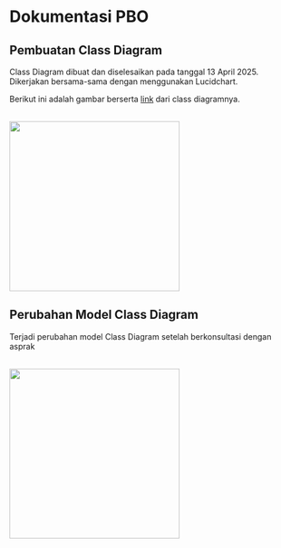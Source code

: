# Dokumentasi PBO

## Pembuatan Class Diagram

<p>Class Diagram dibuat dan diselesaikan pada tanggal 13 April 2025. Dikerjakan bersama-sama dengan menggunakan Lucidchart.</p>

<p>Berikut ini adalah gambar berserta <a href="https://lucid.app/lucidchart/fe1c40fd-2cca-44a6-a529-89c9b5cdf79b/edit?viewport_loc=-417%2C-1704%2C4051%2C2060%2C0_0&invitationId=inv_8b67e2cc-3c1c-467d-8595-391c4d7f47f0
">link</a> dari class diagramnya.</p>

<br />

<img src="https://github.com/user-attachments/assets/5aab6741-aa7a-456c-9a8b-f531e435d969" width ="300"/>

## Perubahan Model Class Diagram

<p>Terjadi perubahan model Class Diagram setelah berkonsultasi dengan asprak</p>

<br />

<img src="https://github.com/user-attachments/assets/dc6fb485-b79d-47f4-aa90-38bb52e26701" width ="300"/>
